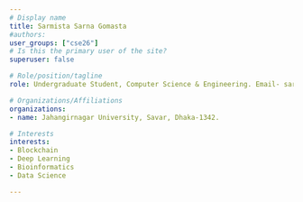 ```yaml
---
# Display name
title: Sarmista Sarna Gomasta
#authors:
user_groups: ["cse26"]
# Is this the primary user of the site?
superuser: false

# Role/position/tagline
role: Undergraduate Student, Computer Science & Engineering. Email- sarmistha.stu2016@juniv.edu

# Organizations/Affiliations
organizations:
- name: Jahangirnagar University, Savar, Dhaka-1342.

# Interests
interests:
- Blockchain
- Deep Learning 
- Bioinformatics
- Data Science

---
```

